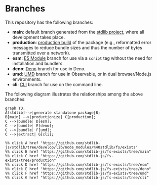 <!--

@license Apache-2.0

Copyright (c) 2023 The Stdlib Authors.

Licensed under the Apache License, Version 2.0 (the "License");
you may not use this file except in compliance with the License.
You may obtain a copy of the License at

    http://www.apache.org/licenses/LICENSE-2.0

Unless required by applicable law or agreed to in writing, software
distributed under the License is distributed on an "AS IS" BASIS,
WITHOUT WARRANTIES OR CONDITIONS OF ANY KIND, either express or implied.
See the License for the specific language governing permissions and
limitations under the License.

-->

# Branches

This repository has the following branches:

-   **main**: default branch generated from the [stdlib project][stdlib-url], where all development takes place.
-   **production**: [production build][production-url] of the package (e.g., reformatted error messages to reduce bundle sizes and thus the number of bytes transmitted over a network).
-   **esm**: [ES Module][esm-url] branch for use via a `script` tag without the need for installation and bundlers.
-   **deno**: [Deno][deno-url] branch for use in Deno.
-   **umd**: [UMD][umd-url] branch for use in Observable, or in dual browser/Node.js environments.
-   **cli**: [CLI][cli-url] branch for use on the command line.

The following diagram illustrates the relationships among the above branches:

```mermaid
graph TD;
A[stdlib]-->|generate standalone package|B;
B[main] -->|productionize| C[production];
C -->|bundle| D[esm];
C -->|bundle| E[deno];
C -->|bundle| F[umd];
C -->|extract| G[cli];

%% click A href "https://github.com/stdlib-js/stdlib/tree/develop/lib/node_modules/%40stdlib/fs/exists"
%% click B href "https://github.com/stdlib-js/fs-exists/tree/main"
%% click C href "https://github.com/stdlib-js/fs-exists/tree/production"
%% click D href "https://github.com/stdlib-js/fs-exists/tree/esm"
%% click E href "https://github.com/stdlib-js/fs-exists/tree/deno"
%% click F href "https://github.com/stdlib-js/fs-exists/tree/umd"
%% click G href "https://github.com/stdlib-js/fs-exists/tree/cli"
```

[stdlib-url]: https://github.com/stdlib-js/stdlib/tree/develop/lib/node_modules/%40stdlib/fs/exists
[production-url]: https://github.com/stdlib-js/fs-exists/tree/production
[deno-url]: https://github.com/stdlib-js/fs-exists/tree/deno
[umd-url]: https://github.com/stdlib-js/fs-exists/tree/umd
[esm-url]: https://github.com/stdlib-js/fs-exists/tree/esm
[cli-url]: https://github.com/stdlib-js/fs-exists/tree/cli